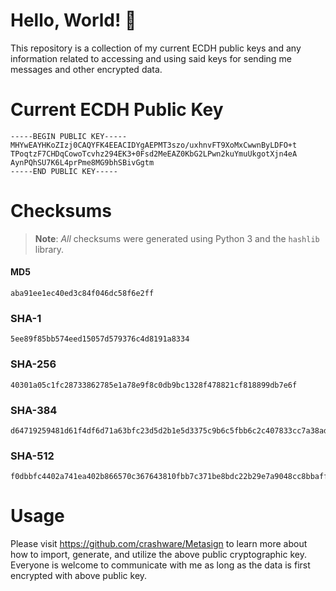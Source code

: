 # Hello, World! 🍄
This repository is a collection of my current ECDH public keys and any information related to accessing and using said keys for sending me messages and other encrypted data.

# Current ECDH Public Key
```
-----BEGIN PUBLIC KEY-----
MHYwEAYHKoZIzj0CAQYFK4EEACIDYgAEPMT3szo/uxhnvFT9XoMxCwwnByLDFO+t
TPoqtzF7CHDqCowoTcvhz294EK3+0Fsd2MeEAZ0KbG2LPwn2kuYmuUkgotXjn4eA
AynPQhSU7K6L4prPme8MG9bhSBivGgtm
-----END PUBLIC KEY-----
```

# Checksums
> **Note**: *All* checksums were generated using Python 3 and the `hashlib` library.

#### MD5
```
aba91ee1ec40ed3c84f046dc58f6e2ff
```

### SHA-1
```
5ee89f85bb574eed15057d579376c4d8191a8334
```

### SHA-256
```
40301a05c1fc28733862785e1a78e9f8c0db9bc1328f478821cf818899db7e6f
```

### SHA-384
```
d64719259481d61f4df6d71a63bfc23d5d2b1e5d3375c9b6c5fbb6c2c407833cc7a38ad24c777f87ca5a7b83908ac96d
```

### SHA-512
```
f0dbbfc4402a741ea402b866570c367643810fbb7c371be8bdc22b29e7a9048cc8bbaff61c345767a457fff4feb6fd729f9bc0f2191a1ec86fa04c006edaccc7
```

# Usage
Please visit https://github.com/crashware/Metasign to learn more about how to import, generate, and utilize the above public cryptographic key. Everyone is welcome to communicate with me as long as the data is first encrypted with above public key.
